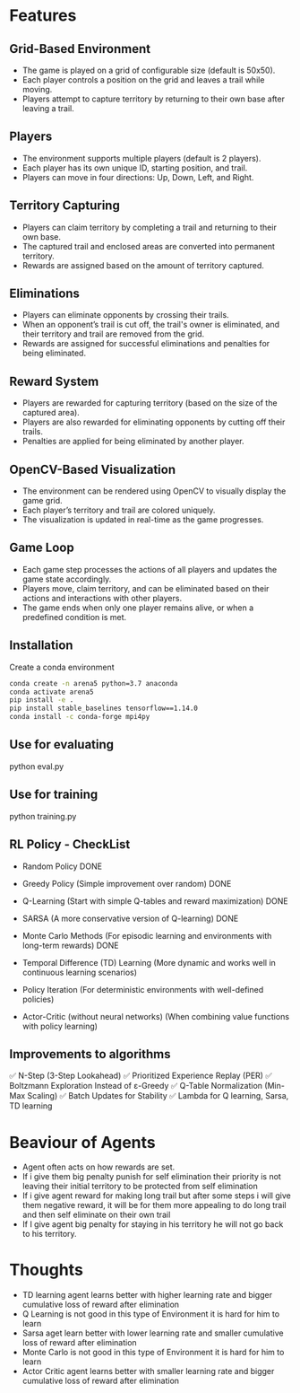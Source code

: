 # Features

## Grid-Based Environment
- The game is played on a grid of configurable size (default is 50x50).
- Each player controls a position on the grid and leaves a trail while moving.
- Players attempt to capture territory by returning to their own base after leaving a trail.

## Players
- The environment supports multiple players (default is 2 players).
- Each player has its own unique ID, starting position, and trail.
- Players can move in four directions: Up, Down, Left, and Right.

## Territory Capturing
- Players can claim territory by completing a trail and returning to their own base.
- The captured trail and enclosed areas are converted into permanent territory.
- Rewards are assigned based on the amount of territory captured.

## Eliminations
- Players can eliminate opponents by crossing their trails.
- When an opponent’s trail is cut off, the trail's owner is eliminated, and their territory and trail are removed from the grid.
- Rewards are assigned for successful eliminations and penalties for being eliminated.

## Reward System
- Players are rewarded for capturing territory (based on the size of the captured area).
- Players are also rewarded for eliminating opponents by cutting off their trails.
- Penalties are applied for being eliminated by another player.

## OpenCV-Based Visualization
- The environment can be rendered using OpenCV to visually display the game grid.
- Each player’s territory and trail are colored uniquely.
- The visualization is updated in real-time as the game progresses.

## Game Loop
- Each game step processes the actions of all players and updates the game state accordingly.
- Players move, claim territory, and can be eliminated based on their actions and interactions with other players.
- The game ends when only one player remains alive, or when a predefined condition is met.

## Installation

Create a conda environment

```` sh
conda create -n arena5 python=3.7 anaconda
conda activate arena5
pip install -e .
pip install stable_baselines tensorflow==1.14.0
conda install -c conda-forge mpi4py
````

## Use for evaluating

python eval.py

## Use for training

python training.py

## RL Policy - CheckList

- Random Policy DONE
- Greedy Policy (Simple improvement over random) DONE
- Q-Learning (Start with simple Q-tables and reward maximization) DONE
- SARSA (A more conservative version of Q-learning) DONE
- Monte Carlo Methods (For episodic learning and environments with long-term rewards) DONE
- Temporal Difference (TD) Learning (More dynamic and works well in continuous learning scenarios)

- Policy Iteration (For deterministic environments with well-defined policies)
- Actor-Critic (without neural networks) (When combining value functions with policy learning)



## Improvements to algorithms
✅ N-Step (3-Step Lookahead)
✅ Prioritized Experience Replay (PER)
✅ Boltzmann Exploration Instead of ε-Greedy
✅ Q-Table Normalization (Min-Max Scaling)
✅ Batch Updates for Stability
✅ Lambda for Q learning, Sarsa, TD learning



# Beaviour of Agents

- Agent often acts on how rewards are set. 
- If i give them big penalty punish for self elimination their priority is not leaving their initial territory to be protected from self elimination
- If i give agent reward for making long trail but after some steps i will give them negative reward, it will be for them more appealing to do long trail and then self eliminate on their own trail
- If I give agent big penalty for staying in his territory he will not go back to his territory. 

# Thoughts

- TD learning agent learns better with higher learning rate and bigger cumulative loss of reward after elimination
- Q Learning is not good in this type of Environment it is hard for him to learn
- Sarsa aget learn better with lower learning rate and smaller cumulative loss of reward after elimination
- Monte Carlo is not good in this type of Environment it is hard for him to learn
- Actor Critic agent learns better with smaller learning rate and bigger cumulative loss of reward after elimination
